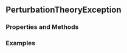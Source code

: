 ## <a id="Psience.VPT2.PerturbationTheory.PerturbationTheoryException">PerturbationTheoryException</a>


### Properties and Methods


### Examples
